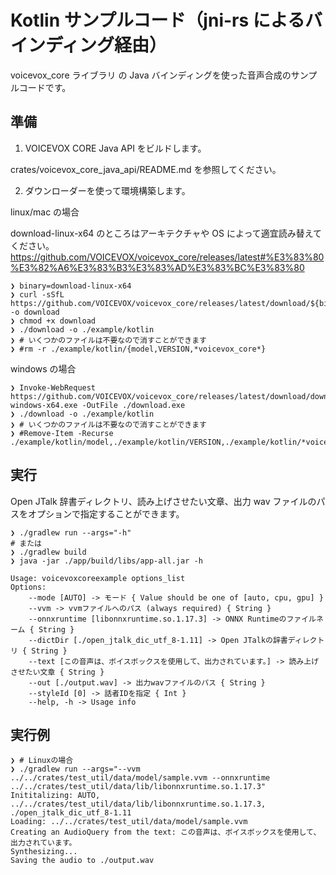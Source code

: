 # Kotlin サンプルコード（jni-rs によるバインディング経由）

voicevox_core ライブラリ の Java バインディングを使った音声合成のサンプルコードです。

## 準備

1. VOICEVOX CORE Java API をビルドします。

crates/voicevox_core_java_api/README.md を参照してください。

2. ダウンローダーを使って環境構築します。

linux/mac の場合

download-linux-x64 のところはアーキテクチャや OS によって適宜読み替えてください。
https://github.com/VOICEVOX/voicevox_core/releases/latest#%E3%83%80%E3%82%A6%E3%83%B3%E3%83%AD%E3%83%BC%E3%83%80

```console
❯ binary=download-linux-x64
❯ curl -sSfL https://github.com/VOICEVOX/voicevox_core/releases/latest/download/${binary} -o download
❯ chmod +x download
❯ ./download -o ./example/kotlin
❯ # いくつかのファイルは不要なので消すことができます
❯ #rm -r ./example/kotlin/{model,VERSION,*voicevox_core*}
```

windows の場合

```console
❯ Invoke-WebRequest https://github.com/VOICEVOX/voicevox_core/releases/latest/download/download-windows-x64.exe -OutFile ./download.exe
❯ ./download -o ./example/kotlin
❯ # いくつかのファイルは不要なので消すことができます
❯ #Remove-Item -Recurse ./example/kotlin/model,./example/kotlin/VERSION,./example/kotlin/*voicevox_core*
```

## 実行

Open JTalk 辞書ディレクトリ、読み上げさせたい文章、出力 wav ファイルのパスをオプションで指定することができます。

```console
❯ ./gradlew run --args="-h"
# または
❯ ./gradlew build
❯ java -jar ./app/build/libs/app-all.jar -h

Usage: voicevoxcoreexample options_list
Options:
    --mode [AUTO] -> モード { Value should be one of [auto, cpu, gpu] }
    --vvm -> vvmファイルへのパス (always required) { String }
    --onnxruntime [libonnxruntime.so.1.17.3] -> ONNX Runtimeのファイルネーム { String }
    --dictDir [./open_jtalk_dic_utf_8-1.11] -> Open JTalkの辞書ディレクトリ { String }
    --text [この音声は、ボイスボックスを使用して、出力されています。] -> 読み上げさせたい文章 { String }
    --out [./output.wav] -> 出力wavファイルのパス { String }
    --styleId [0] -> 話者IDを指定 { Int }
    --help, -h -> Usage info
```

## 実行例

<!-- FIXME: `cargo build -p test_util`するように案内するか、製品版のVVMを実行させる -->

```console
❯ # Linuxの場合
❯ ./gradlew run --args="--vvm ../../crates/test_util/data/model/sample.vvm --onnxruntime ../../crates/test_util/data/lib/libonnxruntime.so.1.17.3"
Inititalizing: AUTO, ../../crates/test_util/data/lib/libonnxruntime.so.1.17.3, ./open_jtalk_dic_utf_8-1.11
Loading: ../../crates/test_util/data/model/sample.vvm
Creating an AudioQuery from the text: この音声は、ボイスボックスを使用して、出力されています。
Synthesizing...
Saving the audio to ./output.wav
```
